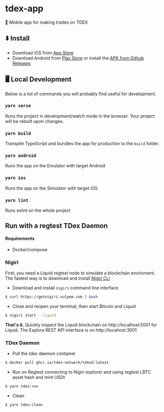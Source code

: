 # tdex-app
📱 Mobile app for making trades on TDEX 

## ⬇️ Install

* Download iOS from [App Store](https://apps.apple.com/app/truedex-trading-unleashed/id1545948177)
* Download Android from [Play Store](https://play.google.com/store/apps/details?id=io.sevenlabs.app) or install the [APK from Github Releases](https://github.com/TDex-network/tdex-app/releases)


## 🖥 Local Development

Below is a list of commands you will probably find useful for development.

### `yarn serve`

Runs the project in development/watch mode in the browser. Your project will be rebuilt upon changes. 

### `yarn build`

Transpile TypeScript and bundles the app for production to the `build` folder.

### `yarn android`

Runs the app on the Emulator with target Android

### `yarn ios`

Runs the app on the Simulator with target iOS

### `yarn lint`

Runs eslint on the whole project

## Run with a regtest TDex Daemon 

#### Requirements

* Docker/compose

### Nigiri

First, you need a Liquid regtest node to simulate a blockchain enviroment. The fastest way is to download and install [Nigiri CLI](https://github.com/vulpemventures/nigiri)


* Download and install `nigiri` command line interface

```sh
$ curl https://getnigiri.vulpem.com | bash
```

* Close and reopen your terminal, then start Bitcoin and Liquid

```sh
$ nigiri start --liquid
```
**That's it.**
Quickly inspect the Liquid blockchain on http://localhost:5001 for Liquid. The Esplora REST API interface is on http://locahost:3001



### TDex Daemon 

* Pull the tdex daemon container

```sh
$ docker pull ghcr.io/tdex-network/tdexd:latest
```

*  Run on Regtest connecting to Nigiri explorer and using regtest LBTC asset hash and mint USDt

```sh
$ yarn tdex:run
```

* Clean

```sh
$ yarn tdex:clean
```

